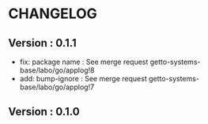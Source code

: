 # CHANGELOG

## Version : 0.1.1

- fix: package name : See merge request getto-systems-base/labo/go/applog!8
- add: bump-ignore : See merge request getto-systems-base/labo/go/applog!7



## Version : 0.1.0


